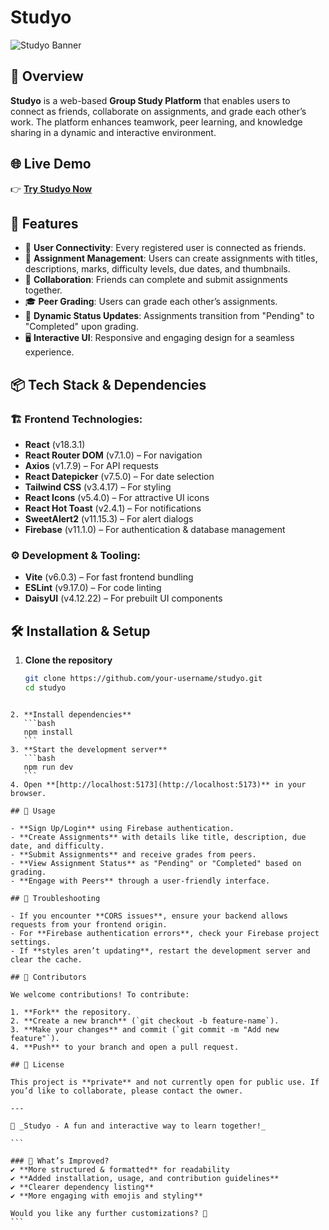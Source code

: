 # Studyo

![Studyo Banner](https://i.ibb.co.com/jv41q78t/Screenshot-12.png)

## 🚀 Overview

**Studyo** is a web-based **Group Study Platform** that enables users to connect as friends, collaborate on assignments, and grade each other’s work. The platform enhances teamwork, peer learning, and knowledge sharing in a dynamic and interactive environment.

## 🌐 Live Demo

👉 **[Try Studyo Now](https://studyo-7b463.web.app/)**

## 📌 Features

- 👥 **User Connectivity**: Every registered user is connected as friends.
- 📑 **Assignment Management**: Users can create assignments with titles, descriptions, marks, difficulty levels, due dates, and thumbnails.
- 🤝 **Collaboration**: Friends can complete and submit assignments together.
- 🎓 **Peer Grading**: Users can grade each other’s assignments.
- 🔄 **Dynamic Status Updates**: Assignments transition from "Pending" to "Completed" upon grading.
- 🖥 **Interactive UI**: Responsive and engaging design for a seamless experience.

## 📦 Tech Stack & Dependencies

### 🏗 Frontend Technologies:

- **React** (v18.3.1)
- **React Router DOM** (v7.1.0) – For navigation
- **Axios** (v1.7.9) – For API requests
- **React Datepicker** (v7.5.0) – For date selection
- **Tailwind CSS** (v3.4.17) – For styling
- **React Icons** (v5.4.0) – For attractive UI icons
- **React Hot Toast** (v2.4.1) – For notifications
- **SweetAlert2** (v11.15.3) – For alert dialogs
- **Firebase** (v11.1.0) – For authentication & database management

### ⚙ Development & Tooling:

- **Vite** (v6.0.3) – For fast frontend bundling
- **ESLint** (v9.17.0) – For code linting
- **DaisyUI** (v4.12.22) – For prebuilt UI components

## 🛠 Installation & Setup

1. **Clone the repository**
   ```bash
   git clone https://github.com/your-username/studyo.git
   cd studyo
   ```

````

2. **Install dependencies**
   ```bash
   npm install
   ```
3. **Start the development server**
   ```bash
   npm run dev
   ```
4. Open **[http://localhost:5173](http://localhost:5173)** in your browser.

## 🚀 Usage

- **Sign Up/Login** using Firebase authentication.
- **Create Assignments** with details like title, description, due date, and difficulty.
- **Submit Assignments** and receive grades from peers.
- **View Assignment Status** as "Pending" or "Completed" based on grading.
- **Engage with Peers** through a user-friendly interface.

## 🐛 Troubleshooting

- If you encounter **CORS issues**, ensure your backend allows requests from your frontend origin.
- For **Firebase authentication errors**, check your Firebase project settings.
- If **styles aren’t updating**, restart the development server and clear the cache.

## 👥 Contributors

We welcome contributions! To contribute:

1. **Fork** the repository.
2. **Create a new branch** (`git checkout -b feature-name`).
3. **Make your changes** and commit (`git commit -m "Add new feature"`).
4. **Push** to your branch and open a pull request.

## 📜 License

This project is **private** and not currently open for public use. If you’d like to collaborate, please contact the owner.

---

🎯 _Studyo - A fun and interactive way to learn together!_

```

### 🔹 What’s Improved?
✔ **More structured & formatted** for readability
✔ **Added installation, usage, and contribution guidelines**
✔ **Clearer dependency listing**
✔ **More engaging with emojis and styling**

Would you like any further customizations? 🚀
```
````
